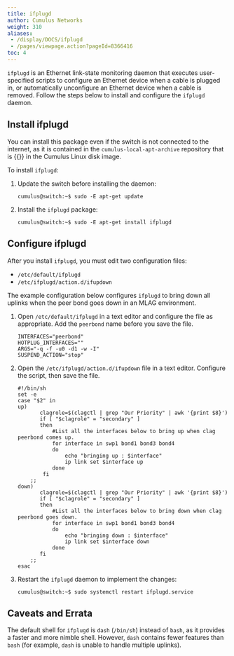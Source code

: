 ```yaml
---
title: ifplugd
author: Cumulus Networks
weight: 310
aliases:
 - /display/DOCS/ifplugd
 - /pages/viewpage.action?pageId=8366416
toc: 4
---
```

`ifplugd` is an Ethernet link-state monitoring daemon that executes user-specified scripts to configure an Ethernet device when a cable is plugged in, or automatically unconfigure an Ethernet device when a cable is removed. Follow the steps below to install and configure the `ifplugd` daemon.

## Install ifplugd

You can install this package even if the switch is not connected to the internet, as it is contained in the `cumulus-local-apt-archive` repository that is {{<link url="Adding-and-Updating-Packages#add-packages-from-the-cumulus-linux-local-archive" text="embedded">}} in the Cumulus Linux disk image.

To install `ifplugd`:

1. Update the switch before installing the daemon:

    ```
    cumulus@switch:~$ sudo -E apt-get update
    ```

2. Install the `ifplugd` package:

    ```
    cumulus@switch:~$ sudo -E apt-get install ifplugd
    ```

## Configure ifplugd

After you install `ifplugd`, you must edit two configuration files:

- `/etc/default/ifplugd`
- `/etc/ifplugd/action.d/ifupdown`

The example configuration below configures `ifplugd` to bring down all uplinks when the peer bond goes down in an MLAG environment.

1. Open `/etc/default/ifplugd` in a text editor and configure the file as appropriate. Add the `peerbond` name before you save the file.

    ```
    INTERFACES="peerbond"
    HOTPLUG_INTERFACES=""
    ARGS="-q -f -u0 -d1 -w -I"
    SUSPEND_ACTION="stop"
    ```

2. Open the `/etc/ifplugd/action.d/ifupdown` file in a text editor. Configure the script, then save the file.

    ```
    #!/bin/sh
    set -e
    case "$2" in
    up)
           clagrole=$(clagctl | grep "Our Priority" | awk '{print $8}')
           if [ "$clagrole" = "secondary" ]
           then
               #List all the interfaces below to bring up when clag peerbond comes up.
               for interface in swp1 bond1 bond3 bond4
               do
                   echo "bringing up : $interface"  
                   ip link set $interface up
               done
            fi
        ;;
    down)
           clagrole=$(clagctl | grep "Our Priority" | awk '{print $8}')
           if [ "$clagrole" = "secondary" ]
           then
               #List all the interfaces below to bring down when clag peerbond goes down.
               for interface in swp1 bond1 bond3 bond4
               do
                   echo "bringing down : $interface"
                   ip link set $interface down
               done
           fi
        ;;
    esac
    ```

3. Restart the `ifplugd` daemon to implement the changes:

    ```
    cumulus@switch:~$ sudo systemctl restart ifplugd.service
    ```

## Caveats and Errata

The default shell for `ifplugd` is `dash` (`/bin/sh`) instead of `bash`, as it provides a faster and more nimble shell. However, `dash` contains fewer features than `bash` (for example, `dash` is unable to handle multiple uplinks).
